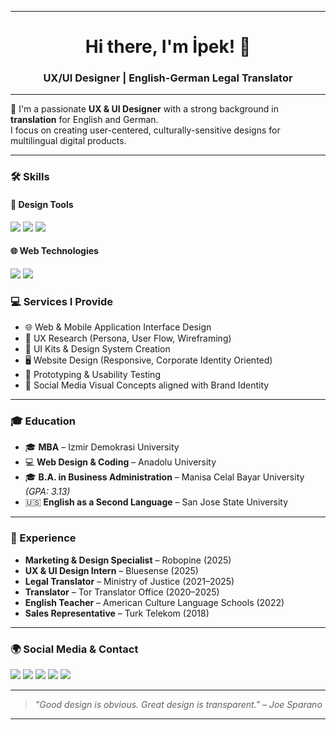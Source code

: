 <!--
**uxipek/uxipek** is a ✨ _special_ ✨ repository because its `README.md` (this file) appears on your GitHub profile.

Here are some ideas to get you started:

- 🔭 I’m currently working on ...
- 🌱 I’m currently learning ...
- 👯 I’m looking to collaborate on ...
- 🤔 I’m looking for help with ...
- 💬 Ask me about ...
- 📫 How to reach me: ...
- 😄 Pronouns: ...
- ⚡ Fun fact: ...
-->

---
<h1 align="center">Hi there, I'm İpek! 👋</h1>
<h3 align="center">UX/UI Designer | English-German Legal Translator</h3>

---

🎯 I'm a passionate **UX & UI Designer** with a strong background in **translation** for English and German.  
I focus on creating user-centered, culturally-sensitive designs for multilingual digital products.

---

### 🛠️ Skills

#### 🎨 Design Tools  
<p>
  <img src="https://img.shields.io/badge/Figma-000000?style=for-the-badge&logo=figma&logoColor=white" />
  <img src="https://img.shields.io/badge/Photoshop-31A8FF?style=for-the-badge&logo=adobe-photoshop&logoColor=white" />
  <img src="https://img.shields.io/badge/Illustrator-FF9A00?style=for-the-badge&logo=adobe-illustrator&logoColor=white" />
</p>

#### 🌐 Web Technologies  
<p>
  <img src="https://img.shields.io/badge/HTML5-E34F26?style=for-the-badge&logo=html5&logoColor=white" />
  <img src="https://img.shields.io/badge/CSS3-1572B6?style=for-the-badge&logo=css3&logoColor=white" />
</p>

### 💻 Services I Provide
- 🌐 Web & Mobile Application Interface Design  
- 🧩 UX Research (Persona, User Flow, Wireframing)  
- 🎨 UI Kits & Design System Creation  
- 🖥️ Website Design (Responsive, Corporate Identity Oriented)  
- 📱 Prototyping & Usability Testing  
- 📢 Social Media Visual Concepts aligned with Brand Identity  

---

### 🎓 Education
- 🎓 **MBA** – Izmir Demokrasi University  
- 💻 **Web Design & Coding** – Anadolu University  
- 🎓 **B.A. in Business Administration** – Manisa Celal Bayar University *(GPA: 3.13)*  
- 🇺🇸 **English as a Second Language** – San Jose State University  

---

### 💼 Experience
- **Marketing & Design Specialist** – Robopine (2025)  
- **UX & UI Design Intern** – Bluesense (2025)  
- **Legal Translator** – Ministry of Justice (2021–2025)  
- **Translator** – Tor Translator Office (2020–2025)  
- **English Teacher** – American Culture Language Schools (2022)  
- **Sales Representative** – Turk Telekom (2018)  

---

### 🌍 Social Media & Contact
<p>
  <a href="https://www.instagram.com/ux.ipek/?hl=en"><img src="https://img.shields.io/badge/Instagram-E4405F?style=for-the-badge&logo=instagram&logoColor=white"/></a>
  <a href="https://www.behance.net/ipekbolakca"><img src="https://img.shields.io/badge/Behance-1769FF?style=for-the-badge&logo=behance&logoColor=white"/></a>
  <a href="https://www.linkedin.com/in/ipekbolakca/"><img src="https://img.shields.io/badge/LinkedIn-0077B5?style=for-the-badge&logo=linkedin&logoColor=white"/></a>
  <a href="https://dribbble.com/uxdesigneripek"><img src="https://img.shields.io/badge/Dribbble-EA4C89?style=for-the-badge&logo=dribbble&logoColor=white"/></a>
  <a href="https://medium.com/@ipekbolakca"><img src="https://img.shields.io/badge/Medium-000000?style=for-the-badge&logo=medium&logoColor=white"/></a>
</p>

---

> *"Good design is obvious. Great design is transparent." – Joe Sparano*

---

<!--
🔥 Optionally, add GitHub stats, pinned projects, or contribution graph here!
-->
